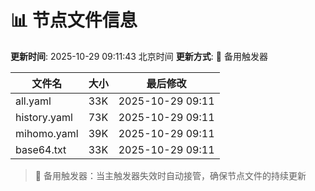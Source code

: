 # 📊 节点文件信息

**更新时间**: 2025-10-29 09:11:43 北京时间
**更新方式**: 🔄 备用触发器

| 文件名 | 大小 | 最后修改 |
|--------|------|----------|
| all.yaml | 33K | 2025-10-29 09:11 |
| history.yaml | 73K | 2025-10-29 09:11 |
| mihomo.yaml | 39K | 2025-10-29 09:11 |
| base64.txt | 33K | 2025-10-29 09:11 |

> 🔄 备用触发器：当主触发器失效时自动接管，确保节点文件的持续更新

